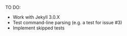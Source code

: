 TO DO:

* Work with Jekyll 3.0.X
* Test command-line parsing (e.g. a test for issue #3)
* Implement skipped tests
